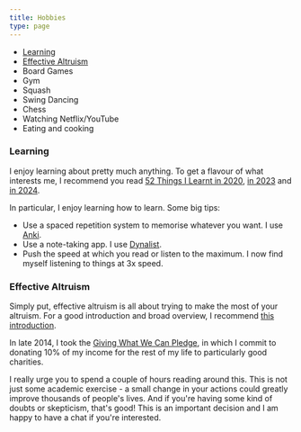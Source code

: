 ```yaml
---
title: Hobbies
type: page
--- 
```


- [Learning](#learning)
- [Effective Altruism](#effective-altruism)
- Board Games
- Gym
- Squash
- Swing Dancing
- Chess
- Watching Netflix/YouTube
- Eating and cooking

### Learning

I enjoy learning about pretty much anything.
To get a flavour of what interests me, I recommend you read [52 Things I Learnt in 2020](https://lovkush.medium.com/52-things-i-learnt-in-2020-86b04c0ea194), [in 2023](https://lovkush.substack.com/p/things-i-learnt-in-2023) and [in 2024](https://lovkush.substack.com/p/52-things-i-learnt-in-2024).

In particular, I enjoy learning how to learn. Some big tips:

- Use a spaced repetition system to memorise whatever you want. I use [Anki](https://apps.ankiweb.net/).
- Use a note-taking app. I use [Dynalist](https://dynalist.io/).
- Push the speed at which you read or listen to the maximum. I now find myself listening to things at 3x speed.

### Effective Altruism

Simply put, effective altruism is all about trying to make the most of your altruism.
For a good introduction and broad overview, I recommend [this introduction](https://www.effectivealtruism.org/articles/introduction-to-effective-altruism/).

In late 2014, I took the [Giving What We Can Pledge](https://www.givingwhatwecan.org/pledge/), in which I commit to donating 10% of my income for the rest of my life to particularly good charities.

I really urge you to spend a couple of hours reading around this.
This is not just some academic exercise - a small change in your actions could greatly improve thousands of people's lives.
And if you're having some kind of doubts or skepticism, that's good!
This is an important decision and I am happy to have a chat if you're interested.